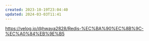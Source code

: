 ```yaml
---
created: 2023-10-19T23:04:40
updated: 2024-03-03T11:41
---
```

https://velog.io/@hwaya2828/Redis-%EC%BA%90%EC%8B%9C-%EC%A0%84%EB%9E%B5